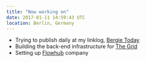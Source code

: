 ```yaml
---
title: "Now working on"
date: 2017-01-11 14:59:43 UTC
location: Berlin, Germany
---
```

* Trying to publish daily at my linklog, [Bergie Today](http://bergie.today/)
* Building the back-end infrastructure for [The Grid](https://thegrid.io/)
* Setting up [Flowhub](https://flowhub.io) company
